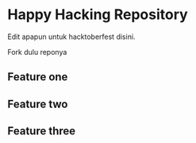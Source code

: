 # Happy Hacking Repository

Edit apapun untuk hacktoberfest disini.

Fork dulu reponya


## Feature one
## Feature two
## Feature three
